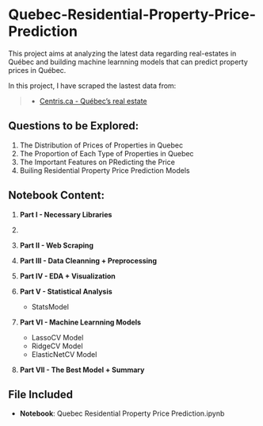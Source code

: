 # Quebec-Residential-Property-Price-Prediction

This project aims at analyzing the latest data regarding real-estates in Québec and building machine learnning models that can predict property prices in Québec.

In this project, I have scraped the lastest data from: <br>
> - [ Centris.ca - Québec’s real estate ](https://www.centris.ca/en/properties~for-sale)

## Questions to be Explored:
1. The Distribution of Prices of Properties in Quebec
2. The Proportion of Each Type of Properties in Quebec
3. The Important Features on PRedicting the Price
4. Builing Residential Property Price Prediction Models

   
## Notebook Content:

1. **Part I - Necessary Libraries**
2. 
3. **Part II - Web Scraping**

4. **Part III - Data Cleanning + Preprocessing**

5. **Part IV - EDA + Visualization**

6. **Part V - Statistical Analysis**
    - StatsModel

7. **Part VI - Machine Learnning Models**
    - LassoCV Model
    - RidgeCV Model
    - ElasticNetCV Model

8. **Part VII - The Best Model + Summary**


## File Included
- **Notebook**:  Quebec Residential Property Price Prediction.ipynb
